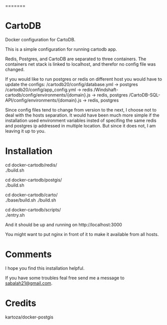 =======
# CartoDB

Docker configuration for CartoDB.

This is a simple configuration for running cartodb app.

Redis, Postgres, and CartoDB are separated to three containers.
The containers net stack is linked to localhost, and therefor no config
file was changed.

If you would like to run postgres or redis on different host you would have
to update the configs:
/cartodb20/config/database.yml -> postgres
/cartodb20/config/app_config.yml -> redis
/Windshaft-cartodb/config/environments/{domain}.js -> redis, postgres
/CartoDB-SQL-API/config/environments/{domain}.js -> redis, postgres

Since config files tend to change from version to the next, I choose
not to deal with the hosts separation.
It would have been much more simple if the installation used environment 
variables insted of specifing the same redis and postgres ip addressed in
multiple location. But since it does not, I am leaving it up to you.

# Installation

cd docker-cartodb/redis/  
./build.sh

cd docker-cartodb/postgis/  
./build.sh

cd docker-cartodb/carto/  
./base/build.sh
./build.sh

cd docker-cartodb/scripts/  
./entry.sh

And it should be up and running on http://localhost:3000

You might want to put nginx in front of it to make it available from all hosts.

# Comments

I hope you find this installation helpful.

If you have some troubles feal free send me a message to sabalah21@gmail.com.


# Credits
kartoza/docker-postgis
